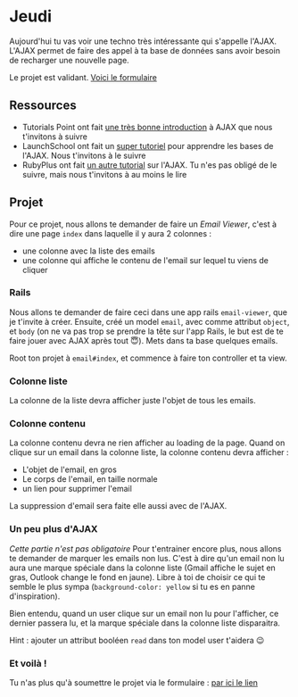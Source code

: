 # Jeudi
Aujourd'hui tu vas voir une techno très intéressante qui s'appelle l'AJAX. L'AJAX permet de faire des appel à ta base de données sans avoir besoin de recharger une nouvelle page.

Le projet est validant. [Voici le formulaire](https://goo.gl/forms/oHTVuqf5sMAiBEkg2)

## Ressources

- Tutorials Point ont fait [une très bonne introduction](https://www.tutorialspoint.com/ruby-on-rails/rails-and-ajax.htmRuby ) à AJAX que nous t'invitons à suivre
- LaunchSchool ont fait un [super tutoriel](https://launchschool.com/blog/the-detailed-guide-on-how-ajax-works-with-ruby-on-rails) pour apprendre les bases de l'AJAX. Nous t'invitons à le suivre
- RubyPlus ont fait [un autre tutorial](https://rubyplus.com/articles/4211-Using-Ajax-and-jQuery-in-Rails-5-Apps) sur l'AJAX. Tu n'es pas obligé de le suivre, mais nous t'invitons à au moins le lire


## Projet
Pour ce projet, nous allons te demander de faire un _Email Viewer_, c'est à dire une page `index` dans laquelle il y aura 2 colonnes :

- une colonne avec la liste des emails
- une colonne qui affiche le contenu de l'email sur lequel tu viens de cliquer

### Rails
Nous allons te demander de faire ceci dans une app rails `email-viewer`, que je t'invite à créer. Ensuite, créé un model `email`, avec comme attribut `object`, et `body` (on ne va pas trop se prendre la tête sur l'app Rails, le but est de te faire jouer avec AJAX après tout 😇). Mets dans ta base quelques emails.

Root ton projet à `email#index`, et commence à faire ton controller et ta view.

### Colonne liste
La colonne de la liste devra afficher juste l'objet de tous les emails.

### Colonne contenu
La colonne contenu devra ne rien afficher au loading de la page. Quand on clique sur un email dans la colonne liste, la colonne contenu devra afficher : 

- L'objet de l'email, en gros
- Le corps de l'email, en taille normale
- un lien pour supprimer l'email


La suppression d'email sera faite elle aussi avec de l'AJAX.

### Un peu plus d'AJAX
_Cette partie n'est pas obligatoire_
Pour t'entrainer encore plus, nous allons te demander de marquer les emails non lus. C'est à dire qu'un email non lu aura une marque spéciale dans la colonne liste (Gmail affiche le sujet en gras, Outlook change le fond en jaune). Libre à toi de choisir ce qui te semble le plus sympa (`background-color: yellow` si tu es en panne d'inspiration).

Bien entendu, quand un user clique sur un email non lu pour l'afficher, ce dernier passera lu, et la marque spéciale dans la colonne liste disparaitra.

Hint : ajouter un attribut booléen `read` dans ton model user t'aidera 😉

### Et voilà !
Tu n'as plus qu'à soumettre le projet via le formulaire : [par ici le lien](https://goo.gl/forms/oHTVuqf5sMAiBEkg2)